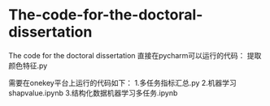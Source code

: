 # The-code-for-the-doctoral-dissertation
The code for the doctoral dissertation
直接在pycharm可以运行的代码：
提取颜色特征.py

需要在onekey平台上运行的代码如下：
1.多任务指标汇总.py
2.机器学习shapvalue.ipynb
3.结构化数据机器学习多任务.ipynb
